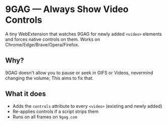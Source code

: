 # 9GAG — Always Show Video Controls

A tiny WebExtension that watches 9GAG for newly added `<video>` elements and forces native controls on them. Works on Chrome/Edge/Brave/Opera/Firefox.

## Why?
9GAG doesn't allow you to pause or seek in GIFS or Videos, nevermind changing the volume; This aims to fix that.

## What it does
- Adds the `controls` attribute to every `<video>` (existing and newly added)
- Re-applies controls if a script strips them
- Runs on all frames on `9gag.com`
